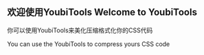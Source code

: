 ## 欢迎使用YoubiTools Welcome to YoubiTools

你可以使用YoubiTools来美化压缩格式化你的CSS代码

You can use the YoubiTools to compress yours CSS code

